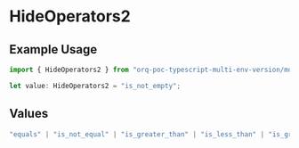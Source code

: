 # HideOperators2

## Example Usage

```typescript
import { HideOperators2 } from "orq-poc-typescript-multi-env-version/models/operations";

let value: HideOperators2 = "is_not_empty";
```

## Values

```typescript
"equals" | "is_not_equal" | "is_greater_than" | "is_less_than" | "is_greater_than_or_equal_to" | "is_less_than_or_equal_to" | "is_between" | "is_empty" | "is_not_empty"
```